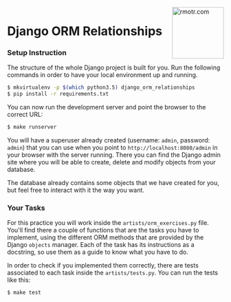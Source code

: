 <img align="right" width="120" alt="rmotr.com" src="https://user-images.githubusercontent.com/7065401/45454218-80bee800-b6b9-11e8-97bb-bb5e7675f440.png">

# Django ORM Relationships

### Setup Instruction

The structure of the whole Django project is built for you. Run the following commands in order to have your local environment up and running.  

```bash
$ mkvirtualenv -p $(which python3.5) django_orm_relationships
$ pip install -r requirements.txt
```

You can now run the development server and point the browser to the correct URL:

```bash
$ make runserver
```

You will have a superuser already created (username: `admin`, password: `admin`) that you can use when you point to `http://localhost:8080/admin` in your browser with the server running. There you can find the Django admin site where you will be able to create, delete and modify objects from your database.

The database already contains some objects that we have created for you, but feel free to interact with it the way you want.


### Your Tasks

For this practice you will work inside the `artists/orm_exercises.py` file. You'll find there a couple of functions that are the tasks you have to implement, using the different ORM methods that are provided by the Django `objects` manager.
Each of the task has its instructions as a docstring, so use them as a guide to know what you have to do.

In order to check if you implemented them correctly, there are tests associated to each task inside the `artists/tests.py`. You can run the tests like this:

```bash
$ make test
```
